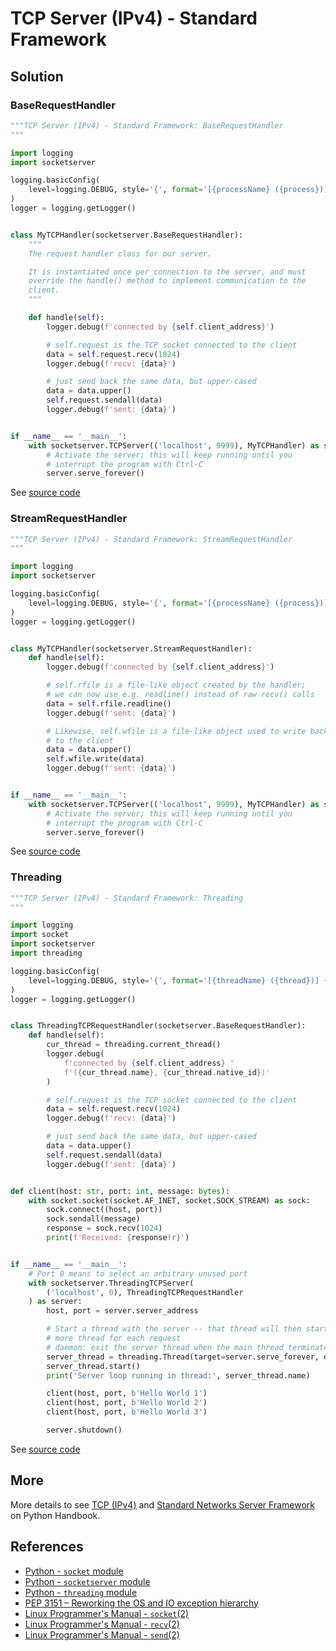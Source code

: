 # TCP Server (IPv4) - Standard Framework

## Solution

### BaseRequestHandler

```python
"""TCP Server (IPv4) - Standard Framework: BaseRequestHandler
"""

import logging
import socketserver

logging.basicConfig(
    level=logging.DEBUG, style='{', format='[{processName} ({process})] {message}'
)
logger = logging.getLogger()


class MyTCPHandler(socketserver.BaseRequestHandler):
    """
    The request handler class for our server.

    It is instantiated once per connection to the server, and must
    override the handle() method to implement communication to the
    client.
    """

    def handle(self):
        logger.debug(f'connected by {self.client_address}')

        # self.request is the TCP socket connected to the client
        data = self.request.recv(1024)
        logger.debug(f'recv: {data}')

        # just send back the same data, but upper-cased
        data = data.upper()
        self.request.sendall(data)
        logger.debug(f'sent: {data}')


if __name__ == '__main__':
    with socketserver.TCPServer(('localhost', 9999), MyTCPHandler) as server:
        # Activate the server; this will keep running until you
        # interrupt the program with Ctrl-C
        server.serve_forever()
```

See [source code](https://github.com/leven-cn/python-cookbook/blob/main/examples/core/tcp_server_ipv4_std_base.py)

### StreamRequestHandler

```python
"""TCP Server (IPv4) - Standard Framework: StreamRequestHandler
"""

import logging
import socketserver

logging.basicConfig(
    level=logging.DEBUG, style='{', format='[{processName} ({process})] {message}'
)
logger = logging.getLogger()


class MyTCPHandler(socketserver.StreamRequestHandler):
    def handle(self):
        logger.debug(f'connected by {self.client_address}')

        # self.rfile is a file-like object created by the handler;
        # we can now use e.g. readline() instead of raw recv() calls
        data = self.rfile.readline()
        logger.debug(f'sent: {data}')

        # Likewise, self.wfile is a file-like object used to write back
        # to the client
        data = data.upper()
        self.wfile.write(data)
        logger.debug(f'sent: {data}')


if __name__ == '__main__':
    with socketserver.TCPServer(('localhost', 9999), MyTCPHandler) as server:
        # Activate the server; this will keep running until you
        # interrupt the program with Ctrl-C
        server.serve_forever()
```

See [source code](https://github.com/leven-cn/python-cookbook/blob/main/examples/core/tcp_server_ipv4_std_stream.py)

### Threading

```python
"""TCP Server (IPv4) - Standard Framework: Threading
"""

import logging
import socket
import socketserver
import threading

logging.basicConfig(
    level=logging.DEBUG, style='{', format='[{threadName} ({thread})] {message}'
)
logger = logging.getLogger()


class ThreadingTCPRequestHandler(socketserver.BaseRequestHandler):
    def handle(self):
        cur_thread = threading.current_thread()
        logger.debug(
            f'connected by {self.client_address} '
            f'({cur_thread.name}, {cur_thread.native_id})'
        )

        # self.request is the TCP socket connected to the client
        data = self.request.recv(1024)
        logger.debug(f'recv: {data}')

        # just send back the same data, but upper-cased
        data = data.upper()
        self.request.sendall(data)
        logger.debug(f'sent: {data}')


def client(host: str, port: int, message: bytes):
    with socket.socket(socket.AF_INET, socket.SOCK_STREAM) as sock:
        sock.connect((host, port))
        sock.sendall(message)
        response = sock.recv(1024)
        print(f'Received: {response!r}')


if __name__ == '__main__':
    # Port 0 means to select an arbitrary unused port
    with socketserver.ThreadingTCPServer(
        ('localhost', 0), ThreadingTCPRequestHandler
    ) as server:
        host, port = server.server_address

        # Start a thread with the server -- that thread will then start one
        # more thread for each request
        # daemon: exit the server thread when the main thread terminates
        server_thread = threading.Thread(target=server.serve_forever, daemon=True)
        server_thread.start()
        print('Server loop running in thread:', server_thread.name)

        client(host, port, b'Hello World 1')
        client(host, port, b'Hello World 2')
        client(host, port, b'Hello World 3')

        server.shutdown()
```

See [source code](https://github.com/leven-cn/python-cookbook/blob/main/examples/core/tcp_server_ipv4_std_threading.py)

## More

More details to see [TCP (IPv4)](https://leven-cn.github.io/python-handbook/recipes/core/tcp_ipv4)
and [Standard Networks Server Framework](https://leven-cn.github.io/python-handbook/recipes/core/socketserver)
on Python Handbook.

## References

- [Python - `socket` module](https://docs.python.org/3/library/socket.html)
- [Python - `socketserver` module](https://docs.python.org/3/library/socketserver.html)
- [Python - `threading` module](https://docs.python.org/3/library/threading.html)
- [PEP 3151 – Reworking the OS and IO exception hierarchy](https://peps.python.org/pep-3151/)
- [Linux Programmer's Manual - `socket`(2)](https://manpages.debian.org/bullseye/manpages-dev/socket.2.en.html)
- [Linux Programmer's Manual - `recv`(2)](https://manpages.debian.org/bullseye/manpages-dev/recv.2.en.html)
- [Linux Programmer's Manual - `send`(2)](https://manpages.debian.org/bullseye/manpages-dev/send.2.en.html)
